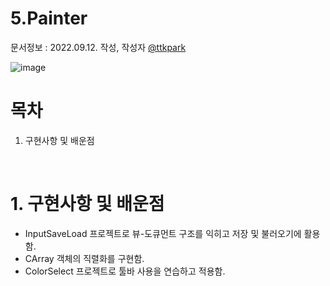 # 5.Painter

문서정보 : 2022.09.12. 작성, 작성자 [@ttkpark](https://github.com/ttkpark)

![image](https://user-images.githubusercontent.com/86010770/189556720-069e74d1-e394-42eb-8a39-28a69de6bea8.png)

# 목차
1. 구현사항 및 배운점

<br>

# 1. 구현사항 및 배운점
- InputSaveLoad 프로젝트로 뷰-도큐먼트 구조를 익히고 저장 및 불러오기에 활용함.
- CArray 객체의 직렬화를 구현함.
- ColorSelect 프로젝트로 툴바 사용을 연습하고 적용함.
